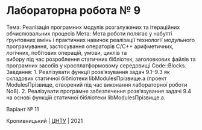 ﻿# Лабораторна робота № 9

Тема:
	Реалізація програмних модулів розгалужених та ітераційних обчислювальних процесів
Мета:
	Мета роботи полягає у набутті ґрунтовних вмінь і практичних навичок 
        реалізації технології модульного програмування, застосування операторів 
	С/С++ арифметичних, логічних, побітових операцій,  умови,  циклів  та  
	вибору під час розроблення статичних бібліотек, заголовкових файлів
        та програмних засобів у кросплатформовому середовищі Code::Blocks. 
Завдання:
	1.  Реалізувати функції розв’язування задач 9.1–9.3 як складових статичної бібліотеки
	libModulesПрізвище.а  (проект  ModulesПрізвище, створений під час виконання лабораторної роботи No8). 
	2.  Реалізувати  програмне  забезпечення  розв’язування  задачі  9.4 на основі функцій
	статичної бібліотеки libModulesПрізвище.а. 

Варіант № 11


Кропивницький | <a href="http://www.kntu.kr.ua/">ЦНТУ</a> | 2021